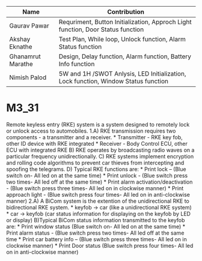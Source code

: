|Name|Contribution|
|--------|---------|
|Gaurav Pawar|Requriment, Button Initialization, Approch Light function, Door Status function|
|Akshay Eknathe|Test Plan, While loop, Unlock function, Alarm Status function|
|Ghanamrut Marathe|Design, Delay function, Alarm function, Battery Info function|
|Nimish Palod|5W and 1H /SWOT Anlysis, LED Initialization, Lock function, Window Status function|

# M3_31
Remote keyless entry (RKE) system is a system designed to remotely lock or unlock access to automobiles. 
1.A) RKE transmission requires two components - a transmitter and a receiver. 
     * Transmitter - RKE key fob, other ID device with RKE integrated 
     * Receiver - Body Control ECU, other ECU with integrated RKE 
  B) RKE operates by broadcasting radio waves on a particular frequency unidirectionally. 
  C) RKE systems implement encryption and rolling code algorithms to prevent car thieves from intercepting and spoofing the telegrams. 
  D) Typical RKE functions are: 
     * Print lock – (Blue switch on- All led on at the same time)
     * Print unlock - (Blue switch press two times- All led off at the same time)
     * Print alarm activation/deactivation - (Blue switch press three times- All led on in clockwise manner)
     * Print approach light - (Blue switch press four times- All led on in anti-clockwise manner)
2.A) A BiCom system is the extention of the unidirectional RKE to bidirectional RKE system. 
     *	keyfob -> car (like a unidirectional RKE system) 
     *	car -> keyfob (car status information for displaying on the keyfob by LED or display) 
     B)Typical BiCom status information transmitted to the keyfob are: 
     *	Print window status (Blue switch on- All led on at the same time)
     *	Print alarm status - (Blue switch press two times- All led off at the same time
     *	Print car battery info – (Blue switch press three times- All led on in clockwise manner)
     *	Print Door status (Blue switch press four times- All led on in anti-clockwise manner)

